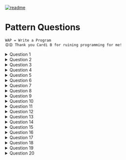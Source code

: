 [![readme](https://img.shields.io/badge/quick%20link-Back%20To%20Main%20Readme%20File-1f72ff.svg)](../README.md)

# Pattern Questions

```txt
WAP = Write a Program
😡😡 Thank you Cardi B for ruining programming for me!
```

<details>
    <summary>Question 1</summary>
    WAP to a print the following pattern. User enters <code>rows</code> 
    <a href="../solution-bank/pattern/solution_1.py">[See Solution]</a>
<pre>
rows = 4
********
***  ***
**    **
*      *        
*      *
**    **
***  ***
********
</pre>
</details>

<details>
    <summary>Question 2</summary>
    WAP to print the following pattern. User will enter number of rows (<code>rows</code> >= 2). If user
    enters <code>rows</code> < 2 then no pattern is printed. You can also add a second variable called
    <code>columns</code> that takes how many stars <code>*</code> to print in the first and last line.
    <a href="https://github.com/anishLearnsToCode/java-wac-batch-32/blob/master/src/patterns/Pattern2.java">[See Solution]</a>
<pre>
********
*      *
*      *
*      *
*      *
********
</pre>
</details>

<details>
    <summary>Question 3</summary>
    WAP to print the following pattern, User enters <code>rows</code>
    <a href="https://github.com/anishLearnsToCode/java-wac-batch-32/blob/master/src/patterns/Pattern3.java">[See Solution]</a>
<pre>
*****
*  *
* *
*
</pre>
</details>

<details>
    <summary>Question 4</summary>
    WAP to print the following pattern. User enters <code>rows</code>.
    <a href="https://github.com/anishLearnsToCode/java-wac-batch-32/blob/master/src/patterns/Pattern4.java">[See Solution]</a>
<pre>
* * * * *
 * * * *
  * * *
   * *
    *
</pre>
</details>

<details>
    <summary>Question 5</summary>
    WAP to print the following pattern. User enters <code>rows</code>.
<pre>
    *
   * *
  * * *
 * * * *
* * * * *
</pre>  
</details>

<details>
    <summary>Question 6</summary>
    WAP to print the following pattern. User enters <code>rows</code>.
    <a href="https://github.com/anishLearnsToCode/java-wac-batch-32/blob/master/src/patterns/Pattern6.java">[See Solution]</a>
<pre>
    *
   * *
  *   *
 *     *
* * * * *
</pre>
</details>

<details>
    <summary>Question 7</summary>
    WAP to print the following pattern. User enters <code>rows</code>.  
    <a href="https://github.com/anishLearnsToCode/java-wac-batch-32/blob/master/src/patterns/Pattern7.java">[See Solution]</a>
<pre>
1
1 2
1 2 3
1 2 3 4
1 2 3 4 5
</pre>
</details>

<details>
    <summary>Question 8</summary>
    WAP to print the following pattern. User enters <code>rows</code>.  
    <a href="https://github.com/anishLearnsToCode/java-wac-batch-32/blob/master/src/patterns/Pattern8.java">[See Solution]</a>
<pre>
1 2 3 4 5
1 2 3 4
1 2 3
1 2
1
</pre>
</details>

<details>
    <summary>Question 9</summary>
    WAP to print the following pattern. User enters <code>rows</code>.  
    <a href="https://github.com/anishLearnsToCode/java-wac-batch-32/blob/master/src/patterns/Pattern9.java">[See Solution]</a>
<pre>
1
1 2
1 x 3
1 x x 4
1 x x x 5
1 2 3 4 5 6
</pre>
</details>

<details>
    <summary>Question 10</summary>
    WAP to print the following pattern. User enters <code>rows</code>.  
    <a href="https://github.com/anishLearnsToCode/java-wac-batch-32/blob/master/src/patterns/Pattern10.java">[See Solution]</a>
<pre>
A
A B A
A B C B A
A B C D C B A
</pre>
</details>

<details>
    <summary>Question 11</summary>
    WAP to print the following pattern. User enters <code>rows</code>.  
    <a href="https://github.com/anishLearnsToCode/java-wac-batch-32/blob/master/src/patterns/Pattern11.java">[See Solution]</a>
<pre>
********1********
*******2*2*******
******3*3*3******
*****4*4*4*4*****
****5*5*5*5*5****
***6*6*6*6*6*6***
**7*7*7*7*7*7*7**
*8*8*8*8*8*8*8*8*
</pre>
</details>

<details>
    <summary>Question 12</summary>
    WAP to print the following pattern. User enters <code>rows</code>.  
    <a href="https://github.com/anishLearnsToCode/java-wac-batch-32/blob/master/src/patterns/Pattern12.java">[See Solution]</a>
<pre>
   *
  * *
 * * *
  * *
   *
</pre>
</details>

<details>
    <summary>Question 13</summary>
    WAP to print the following pattern. User enters <code>rows</code>.  
    <a href="https://github.com/anishLearnsToCode/java-wac-batch-32/blob/master/src/patterns/Pattern13.java">[See Solution]</a>
<pre>
    *
   * *
  *   *
 *     *
*       *
 *     *
  *   *
   * *
    *
</pre>
</details>

<details>
    <summary>Question 14</summary>
    WAP to print the following pattern. User enters <code>rows</code>.  
    <a href="https://github.com/anishLearnsToCode/java-wac-batch-32/blob/master/src/patterns/Pattern14.java">[See Solution]</a>
<pre>
*
**
***
****
***
**
*
</pre>

In case <code>rows = 4</code>
<pre>
*
**
**
*
</pre>
</details>

<details>
    <summary>Question 15</summary>
    WAP to print the following pattern. User enters <code>rows</code>.  
    <a href="https://github.com/anishLearnsToCode/java-wac-batch-32/blob/master/src/patterns/Pattern15.java">[See Solution]</a>
For <code>rows = 3</code>
<pre>
3
44
555
6666
555
44
3
</pre>

For <code>rows = 2</code>
<pre>
2
33
444
33
2
</pre>

For <code>rows = 5</code>
<pre>
5
66
777
8888
99999
101010101010
99999
8888
777
66
5
</pre>
</details>

<details>
    <summary>Question 16</summary>
    WAP to print the following pattern. User enters <code>rows</code>.  
    <a href="https://github.com/anishLearnsToCode/java-wac-batch-32/blob/master/src/patterns/Pattern16.java">[See Solution]</a>
For <code>rows = 4</code>
<pre>
1
2 3
4 5 6
7 8 9 10
</pre>

For <code>rows = 2</code>
<pre>
1
2 3
</pre>
</details>

<details>
    <summary>Question 17</summary>
    WAP to print the following pattern. User enters <code>rows</code>.  
    <a href="https://github.com/anishLearnsToCode/java-wac-batch-32/blob/master/src/patterns/Pattern17.java">[See Solution]</a>
For <code>rows = 4</code>
<pre>
1
2*3
4*5*6
4*5*6
2*3
1
</pre>

If <code>rows = 4</code>
<pre>
1
2*3
4*5*6
7*8*9*10
7*8*9*10
4*5*6
2*3
1
</pre>
</details>

<details>
    <summary>Question 18</summary>
    WAP to print the following pattern (Pascal's Triangle). User enters <code>rows</code>.  
    <a href="https://github.com/anishLearnsToCode/java-wac-batch-32/blob/master/src/patterns/Pattern18.java">[See Solution]</a>
For <code>rows = 5</code>
<pre>
1
1 1
1 2 1
1 3 3 1
1 4 6 4 1
</pre>

The pattern is derived in the pascal's triangle using values in the previous row.
<pre>
1
1 1
1 (1 + 1) 1
1 (1 + 2) (2 + 1) 1
1 (1 + 3) (3 + 3) (3 + 1) 1
</pre>
</details>

<details>
    <summary>Question 19</summary>
    WAP to print the following pattern (Hollow Rhombus). User enters <code>rows</code>.  
    <a href="https://github.com/anishLearnsToCode/java-wac-batch-32/blob/master/src/patterns/Pattern1.java">[See Solution]</a>
For <code>rows = 3</code>
<pre>
******
**  **
*    *
*    *
**  **
******
</pre>

For <code>rows = 5</code>
<pre>
**********
****  ****
***    ***
**      **
*        *
*        *
**      **
***    ***
**** *****
**********
</pre>
</details>

<details>
    <summary>Question 20</summary>
    <p>WAP to print the following pattern (Butterfly pattern)
    <a href="https://github.com/anishLearnsToCode/java-wac-batch-32/blob/master/src/patterns/Pattern19.java">[See Solution]</a></p>
    <p>For <code>rows = 3</code></p>
<pre>
*    *
**  **
******
******
**  **
*    *
</pre>

<p>For <code>rows = 5</code></p>
<pre>
*        *
**      **
***    ***
****  ****
**********
**********
****  ****
***    ***
**      **
*        *
</pre>
</details>
